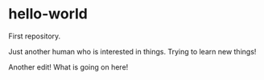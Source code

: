 # hello-world
First repository.

Just another human who is interested in things.
Trying to learn new things!

Another edit! What is going on here!
